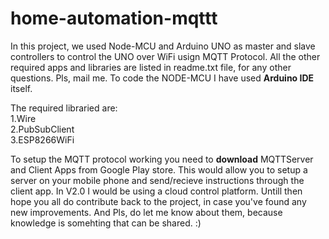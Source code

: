 # home-automation-mqttt
In this project, we used Node-MCU and Arduino UNO as master and slave controllers to control the UNO over WiFi usign MQTT Protocol. All the other required apps and libraries are listed in readme.txt file, for any other questions. Pls, mail me.
To code the NODE-MCU I have used <b>Arduino IDE</b> itself.

The required libraried are: <br>
1.Wire <br>
2.PubSubClient <br>
3.ESP8266WiFi <br>

To setup the MQTT protocol working you need to <b>download</b> MQTTServer and Client Apps from Google Play store. This would allow you to setup a server on your mobile phone and send/recieve instructions through the client app.
In V2.0 I would be using a cloud control platform.
Untill then hope you all do contribute back to the project, in case you've found any new improvements. And Pls, do let me know about them, because knowledge is somehting that can be shared. :)
